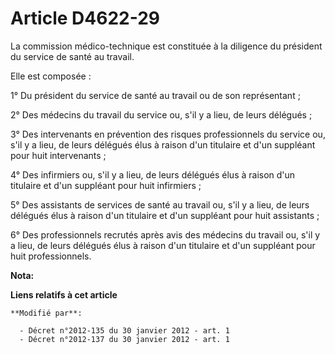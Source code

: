 # Article D4622-29

La commission médico-technique est constituée à la diligence du président du  service de santé au travail. 

Elle est composée : 

1° Du président du service de santé au travail ou de son  représentant ; 

2° Des médecins du travail du service ou,  s'il y a lieu, de leurs délégués ; 

3° Des intervenants en  prévention des risques professionnels du service ou, s'il y a lieu, de leurs  délégués élus à raison
d'un titulaire et d'un suppléant pour huit intervenants ;  

4° Des infirmiers ou, s'il y a lieu, de leurs délégués élus  à raison d'un titulaire et d'un suppléant pour huit
infirmiers ; 

5° Des assistants de services de santé au travail ou, s'il y a  lieu, de leurs délégués élus à raison d'un titulaire et d'un
suppléant pour huit  assistants ; 

6° Des professionnels recrutés après avis des  médecins du travail ou, s'il y a lieu, de leurs délégués élus à raison d'un
titulaire et d'un suppléant pour huit professionnels.

**Nota:**



**Liens relatifs à cet article**

	**Modifié par**:

	  - Décret n°2012-135 du 30 janvier 2012 - art. 1
	  - Décret n°2012-137 du 30 janvier 2012 - art. 1
